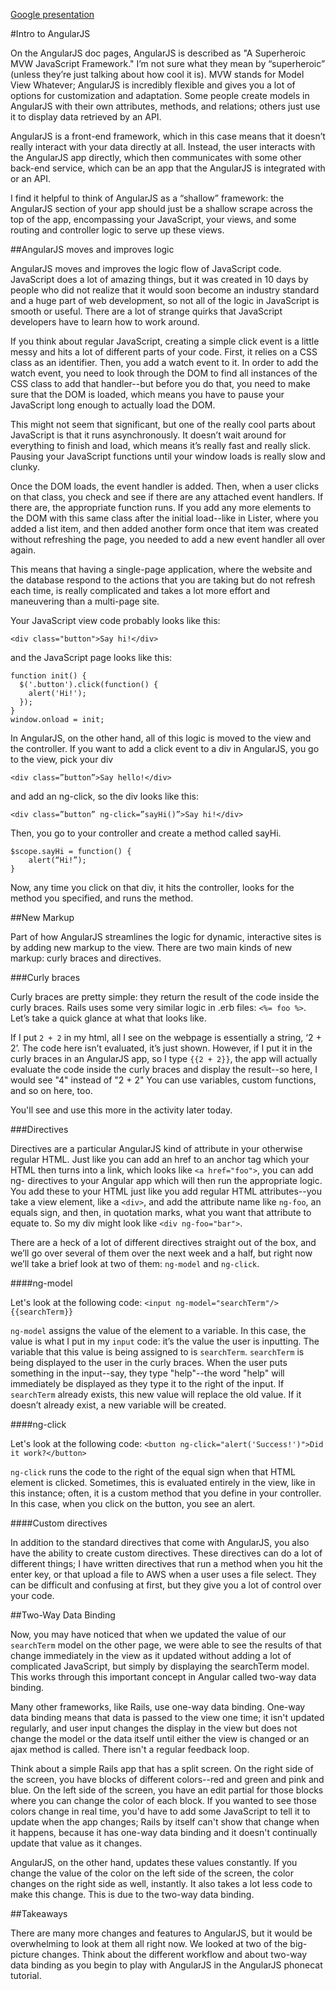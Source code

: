 [Google presentation](https://docs.google.com/presentation/d/1vOMkrETd2qYtjYGgb_ZoCi3m71PjnvPof-yQjbujhl4/edit#slide=id.p)

#Intro to AngularJS

On the AngularJS doc pages, AngularJS is described as "A Superheroic MVW 
JavaScript Framework." I’m not sure what they mean by “superheroic” (unless 
they’re just talking about how cool it is). MVW stands for Model View 
Whatever; AngularJS is incredibly flexible and gives you a lot of options 
for customization and adaptation. Some people create models in AngularJS with 
their own attributes, methods, and relations; others just use it to display
data retrieved by an API.

AngularJS is a front-end framework, which in this case means that it doesn’t 
really interact with your data directly at all. Instead, the user interacts 
with the AngularJS app directly, which then communicates with some other back-end 
service, which can be an app that the AngularJS is integrated with or an API. 

I find it helpful to think of AngularJS as a “shallow” framework: the AngularJS 
section of your app should just be a shallow scrape across the top of the app, 
encompassing your JavaScript, your views, and some routing and controller logic 
to serve up these views.


##AngularJS moves and improves logic

AngularJS moves and improves the logic flow of JavaScript code. JavaScript does 
a lot of amazing things, but it was created in 10 days by people who did not 
realize that it would soon become an industry standard and a huge part of web 
development, so not all of the logic in JavaScript is smooth or useful. There are 
a lot of strange quirks that JavaScript developers have to learn how to work around.

If you think about regular JavaScript, creating a simple click event is a little 
messy and hits a lot of different parts of your code. First, it relies on a CSS 
class as an identifier. Then, you add a watch event to it. In order to add the 
watch event, you need to look through the DOM to find all instances of the CSS 
class to add that handler--but before you do that, you need to make sure that the 
DOM is loaded, which means you have to pause your JavaScript long enough to actually 
load the DOM.

This might not seem that significant, but one of the really cool parts about 
JavaScript is that it runs asynchronously. It doesn’t wait around for everything 
to finish and load, which means it’s really fast and really slick. Pausing your 
JavaScript functions until your window loads is really slow and clunky.

Once the DOM loads, the event handler is added. Then, when a user clicks on that 
class, you check and see if there are any attached event handlers. If there are, 
the appropriate function runs. If you add any more elements to the DOM with this 
same class after the initial load--like in Lister, where you added a list item, 
and then added another form once that item was created without refreshing the page, 
you needed to add a new event handler all over again.

This means that having a single-page application, where the website and the database 
respond to the actions that you are taking but do not refresh each time, is really
complicated and takes a lot more effort and maneuvering than a multi-page site.

Your JavaScript view code probably looks like this:

    <div class="button">Say hi!</div>

and the JavaScript page looks like this:

    function init() {
      $('.button').click(function() {
        alert('Hi!');
      });
    }
    window.onload = init;

In AngularJS, on the other hand, all of this logic is moved to the view and 
the controller. If you want to add a click event to a div in AngularJS, you 
go to the view, pick your div

    <div class=”button”>Say hello!</div>

and add an ng-click, so the div looks like this:

    <div class=”button” ng-click=”sayHi()”>Say hi!</div>

Then, you go to your controller and create a method called sayHi.

    $scope.sayHi = function() {
        alert(“Hi!”);
    }

Now, any time you click on that div, it hits the controller, looks for the 
method you specified, and runs the method.


##New Markup

Part of how AngularJS streamlines the logic for dynamic, interactive sites is by 
adding new markup to the view. There are two main kinds of new markup: curly braces 
and directives.

###Curly braces

Curly braces are pretty simple: they return the result of the code inside the curly 
braces. Rails uses some very similar logic in .erb files: `<%= foo %>`. Let’s take a 
quick glance at what that looks like.

If I put `2 + 2` in my html, all I see on the webpage is essentially a string, 
‘2 + 2’. The code here isn’t evaluated, it’s just shown. However, if I put it 
in the curly braces in an AngularJS app, so I type `{{2 + 2}}`, the app will 
actually evaluate the code inside the curly braces and display the result--so 
here, I would see "4" instead of "2 + 2" You can use variables, custom functions, 
and so on here, too.

You'll see and use this more in the activity later today.

###Directives

Directives are a particular AngularJS kind of attribute in your otherwise 
regular HTML. Just like you can add an href to an anchor tag which your HTML 
then turns into a link, which looks like `<a href="foo">`, you can add 
ng- directives to your Angular app which will then run the appropriate logic. 
You add these to your HTML just like you add regular HTML attributes--you take a 
view element, like a `<div>`, and add the attribute name like `ng-foo`, an equals 
sign, and then, in quotation marks, what you want that attribute to equate to. 
So my div might look like `<div ng-foo="bar">`.


There are a heck of a lot of different directives straight out of the box, and 
we’ll go over several of them over the next week and a half, but right now we’ll
take a brief look at two of them: `ng-model` and `ng-click`.

####ng-model

Let's look at the following code:
`<input ng-model="searchTerm"/> {{searchTerm}}`

`ng-model` assigns the value of the element to a variable. In this case, the value
is what I put in my `input` code: it’s the value the user is inputting. The variable 
that this value is being assigned to is `searchTerm`. `searchTerm` is being displayed
to the user in the curly braces. When the user puts something in the input--say, they
type "help"--the word "help" will immediately be displayed as they type it to the right
of the input. If `searchTerm` already exists, this new value will replace the old value. 
If it doesn’t already exist, a new variable will be created.

####ng-click

Let's look at the following code:
`<button ng-click="alert('Success!')">Did it work?</button>`

`ng-click` runs the code to the right of the equal sign when that HTML element is
clicked. Sometimes, this is evaluated entirely in the view, like in this instance;
often, it is a custom method that you define in your controller. In this case, when
you click on the button, you see an alert.

####Custom directives

In addition to the standard directives that come with AngularJS, you also have the 
ability to create custom directives. These directives can do a lot of different things; 
I have written directives that run a method when you hit the enter key, or that upload
a file to AWS when a user uses a file select. They can be difficult and confusing
at first, but they give you a lot of control over your code.


##Two-Way Data Binding

Now, you may have noticed that when we updated the value of our `searchTerm` model 
on the other page, we were able to see the results of that change immediately in the 
view as it updated without adding a lot of complicated JavaScript, but simply by 
displaying the searchTerm model. This works through this important concept in Angular 
called two-way data binding. 

Many other frameworks, like Rails, use one-way data binding. One-way data binding means
that data is passed to the view one time; it isn't updated regularly, and user input
changes the display in the view but does not change the model or the data itself until 
either the view is changed or an ajax method is called. There isn't a regular feedback
loop.

Think about a simple Rails app that has a split screen. On the right side of the screen,
you have blocks of different colors--red and green and pink and blue. On the left side
of the screen, you have an edit partial for those blocks where you can change the color
of each block. If you wanted to see those colors change in real time, you'd have to 
add some JavaScript to tell it to update when the app changes; Rails by itself can't
show that change when it happens, because it has one-way data binding and it doesn't 
continually update that value as it changes.

AngularJS, on the other hand, updates these values constantly. If you change the value
of the color on the left side of the screen, the color changes on the right side as well,
instantly. It also takes a lot less code to make this change. This is due to the two-way
data binding.


##Takeaways

There are many more changes and features to AngularJS, but it would be overwhelming 
to look at them all right now. We looked at two of the big-picture changes. Think 
about the different workflow and about two-way data binding as you begin to play with 
AngularJS in the AngularJS phonecat tutorial.
